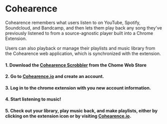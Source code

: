 # Cohearence

Cohearence remembers what users listen to on YouTube, Spotify, Soundcloud, and Bandcamp, and then lets them play back any song they've previously listened to from a source-agnostic player built into a Chrome Extension. 

Users can also playback or manage their playlists and music library from the Cohearence web application, which is synchronized with the extension.

#### 1. Download the [Cohearence Scrobbler](https://chrome.google.com/webstore/detail/cohearence/jhddmhidckejknknbabaniikacgjhomb/related) from the Chome Web Store</str>
#### 2. Go to [Cohearence.io](http://www.cohearence.io) and create an account.
#### 3. Log in to the chrome extension with you new account information.
#### 4. Start listening to music!
#### 5. Check out your library, play music back, and make playlists, either by clicking on the extension icon or by visiting [Cohearence.io](http://www.cohearence.io).
